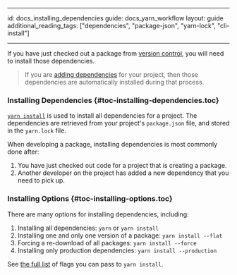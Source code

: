 * * *

id: docs_installing_dependencies guide: docs_yarn_workflow layout: guide additional_reading_tags: ["dependencies", "package-json", "yarn-lock", "cli-install"]

* * *

If you have just checked out a package from [version control](./version-control), you will need to install those dependencies.

> If you are [adding dependencies](./managing-dependencies#toc-adding-a-dependency) for your project, then those dependencies are automatically installed during that process.

### Installing Dependencies [](#toc-installing-dependencies){#toc-installing-dependencies.toc}

[`yarn install`](./cli/install) is used to install all dependencies for a project. The dependencies are retrieved from your project's `package.json` file, and stored in the `yarn.lock` file.

When developing a package, installing dependencies is most commonly done after:

  1. You have just checked out code for a project that is creating a package.
  2. Another developer on the project has added a new dependency that you need to pick up.

### Installing Options [](#toc-installing-options){#toc-installing-options.toc}

There are many options for installing dependencies, including:

  1. Installing all dependencies: `yarn` or `yarn install`
  2. Installing one and only one version of a package: `yarn install --flat`
  3. Forcing a re-download of all packages: `yarn install --force`
  4. Installing only production dependencies: `yarn install --production`

See [the full list](./cli/install) of flags you can pass to `yarn install`.